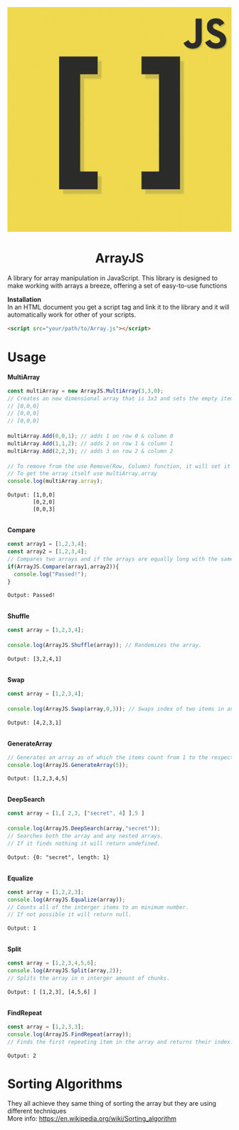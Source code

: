 <p align="center">
        <img src="./logos/ArrayJS_logo_512x512.png">
</p>

 <h1 align="center">ArrayJS</h1>

A library for array manipulation in JavaScript. This library is designed to make working with arrays a breeze, offering a set of easy-to-use functions

**Installation**\
In an HTML document you get a script tag and link it to the library and it will automatically work for other of your scripts.
```HTML
<script src="your/path/to/Array.js"></script>
```

# Usage

**MultiArray**

```javascript
const multiArray = new ArrayJS.MultiArray(3,3,0);
// Creates an new dimensional array that is 3x3 and sets the empty items as 0
// [0,0,0]
// [0,0,0]
// [0,0,0]

multiArray.Add(0,0,1); // adds 1 on row 0 & column 0
multiArray.Add(1,1,2); // adds 2 on row 1 & column 1
multiArray.Add(2,2,3); // adds 3 on row 2 & column 2

// To remove from the use Remove(Row, Column) function, it will set it as the default value
// To get the array itself use multiArray.array
console.log(multiArray.array);
```
```
Output: [1,0,0]
        [0,2,0]
        [0,0,3]
```
\
**Compare**

```javascript
const array1 = [1,2,3,4];
const array2 = [1,2,3,4];
// Compares two arrays and if the arrays are equally long with the same items it will return true.
if(ArrayJS.Compare(array1,array2)){
  console.log("Passed!");
}

```
```
Output: Passed!
```
\
**Shuffle**

```javascript
const array = [1,2,3,4];

console.log(ArrayJS.Shuffle(array)); // Randomizes the array.

```
```
Output: [3,2,4,1]
```
\
**Swap**

```javascript
const array = [1,2,3,4];

console.log(ArrayJS.Swap(array,0,3)); // Swaps index of two items in an array.

```
```
Output: [4,2,3,1]
```
\
**GenerateArray**

```javascript
// Generates an array as of which the items count from 1 to the respective length of the array.
console.log(ArrayJS.GenerateArray(5));

```
```
Output: [1,2,3,4,5]
```
\
**DeepSearch**

```javascript
const array = [1,[ 2,3, ["secret", 4] ],5 ]

console.log(ArrayJS.DeepSearch(array,"secret"));
// Searches both the array and any nested arrays.
// If it finds nothing it will return undefined.
```
```
Output: {0: "secret", length: 1}
```
\
**Equalize**

```javascript
const array = [1,2,2,3];
console.log(ArrayJS.Equalize(array));
// Counts all of the interger items to an minimum number.
// If not possible it will return null.
```
```
Output: 1
```
\
**Split**

```javascript
const array = [1,2,3,4,5,6];
console.log(ArrayJS.Split(array,2)); 
// Splits the array in n interger amount of chunks.
```
```
Output: [ [1,2,3], [4,5,6] ]
```
\
**FindRepeat**

```javascript
const array = [1,2,3,3];
console.log(ArrayJS.FindRepeat(array)); 
// Finds the first repeating item in the array and returns their index.
```
```
Output: 2
```



# Sorting Algorithms

They all achieve they same thing of sorting the array but they are using different techniques\
More info: https://en.wikipedia.org/wiki/Sorting_algorithm


